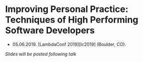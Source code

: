 # Improving Personal Practice: Techniques of High Performing Software Developers

- 05.06.2019. [LambdaConf 2019][lc2019] (Boulder, CO).

*Slides will be posted following talk*